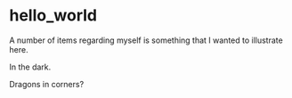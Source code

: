# hello_world

A number of items regarding myself is something that I wanted to illustrate here.

In the dark.

Dragons in corners?
